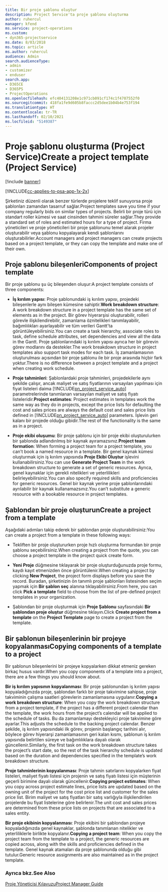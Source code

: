 ```yaml
---
title: Bir proje şablonu oluştur
description: Project Service'ta proje şablonu oluşturma
author: ruhercul
manager: kfend
ms.service: project-operations
ms.custom:
- dyn365-projectservice
ms.date: 8/03/2018
ms.topic: article
ms.author: ruhercul
audience: Admin
search.audienceType:
- admin
- customizer
- enduser
search.app:
- D365CE
- D365PS
- ProjectOperations
ms.openlocfilehash: efc404131208e1c971cb091cf174c1f4707552f0
ms.sourcegitcommit: 418fa1fe9d605b8faccc2d5dee1b04b4e753f194
ms.translationtype: HT
ms.contentlocale: tr-TR
ms.lasthandoff: 02/10/2021
ms.locfileid: "5149387"
---
```

# <a name="create-a-project-template-project-service"></a><span data-ttu-id="95a4c-103">Proje şablonu oluşturma (Project Service)</span><span class="sxs-lookup"><span data-stu-id="95a4c-103">Create a project template (Project Service)</span></span>

[!include [banner](../includes/psa-now-project-operations.md)]

[!INCLUDE[cc-applies-to-psa-app-1x-2x](../includes/cc-applies-to-psa-app-1x-2x.md)]

<span data-ttu-id="95a4c-104">Şirketiniz düzenli olarak benzer türlerde projelere teklif sunuyorsa proje şablonları zamandan tasarruf sağlar.</span><span class="sxs-lookup"><span data-stu-id="95a4c-104">Project templates save you time if your company regularly bids on similar types of projects.</span></span> <span data-ttu-id="95a4c-105">Belirli bir proje türü için standart roller kümesi ve saat cinsinden tahmini süreler sağlar.</span><span class="sxs-lookup"><span data-stu-id="95a4c-105">They provide a standard set of roles and estimated hours for a type of project.</span></span> <span data-ttu-id="95a4c-106">Firma yöneticileri ve proje yöneticileri bir proje şablonunu temel alarak projeler oluşturabilir veya şablonu kopyalayarak kendi şablonlarını oluşturabilirler.</span><span class="sxs-lookup"><span data-stu-id="95a4c-106">Account managers and project managers can create projects based on a project template, or they can copy the template and make one of their own.</span></span>  
  
## <a name="components-of-project-template"></a><span data-ttu-id="95a4c-107">Proje şablonu bileşenleri</span><span class="sxs-lookup"><span data-stu-id="95a4c-107">Components of project template</span></span>
 <span data-ttu-id="95a4c-108">Bir proje şablonu şu üç bileşenden oluşur:</span><span class="sxs-lookup"><span data-stu-id="95a4c-108">A project template consists of three components:</span></span>  
  
- <span data-ttu-id="95a4c-109">**İş kırılım yapısı**: Proje şablonundaki iş kırılım yapısı, projedeki bileşenlerle aynı bileşen kümesine sahiptir.</span><span class="sxs-lookup"><span data-stu-id="95a4c-109">**Work breakdown structure**: A work breakdown structure in a project template has the same set of elements as in the project.</span></span> <span data-ttu-id="95a4c-110">Bir görev hiyerarşisi oluşturabilir, rolleri görevle ilişkilendirebilir, zamanlama öznitelikleri tanımlayabilir, bağımlılıkları ayarlayabilir ve tüm verileri Gantt'ta görüntüleyebilirsiniz.</span><span class="sxs-lookup"><span data-stu-id="95a4c-110">You can create a task hierarchy, associate roles to task, define schedule attributes, set dependencies and view all the data in the Gantt.</span></span> <span data-ttu-id="95a4c-111">Proje şablonlarındaki iş kırılım yapısı ayrıca her bir görevin görev modlarını da destekler.</span><span class="sxs-lookup"><span data-stu-id="95a4c-111">The work breakdown structure in project templates also support task modes for each task.</span></span> <span data-ttu-id="95a4c-112">İş zamanlamasının oluşturulması açısından bir proje şablonu ile bir proje arasında hiçbir fark yoktur.</span><span class="sxs-lookup"><span data-stu-id="95a4c-112">There is no difference between a project template and a project when creating work schedule.</span></span>  
  
- <span data-ttu-id="95a4c-113">**Proje tahminleri**: Şablonlardaki proje tahminleri, projedekilerle aynı şekilde çalışır, ancak maliyet ve satış fiyatlarının varsayılan yapılması için fiyat listeleri daima [!INCLUDE[pn_project_service_auto](../includes/pn-project-service-auto.md)] parametrelerinde tanımlanan varsayılan maliyet ve satış fiyatı listeleridir.</span><span class="sxs-lookup"><span data-stu-id="95a4c-113">**Project estimates**: Project estimates in templates work the same way as they do in projects, except the price lists for defaulting the cost and sales prices are always the default cost and sales price lists defined in [!INCLUDE[pn_project_service_auto](../includes/pn-project-service-auto.md)] parameters.</span></span> <span data-ttu-id="95a4c-114">İşlevin geri kalanı bir projede olduğu gibidir.</span><span class="sxs-lookup"><span data-stu-id="95a4c-114">The rest of the functionality is the same as in a project.</span></span>  
  
- <span data-ttu-id="95a4c-115">**Proje ekibi oluşumu**: Bir proje şablonu için bir proje ekibi oluşturulurken bir şablonda adlandırılmış bir kaynak ayıramazsınız.</span><span class="sxs-lookup"><span data-stu-id="95a4c-115">**Project team formation**: When forming a project team for a project template, you can’t book a named resource in a template.</span></span> <span data-ttu-id="95a4c-116">Bir genel kaynak kümesi oluşturmak için iş kırılım yapısında **Proje Ekibi Oluştur** işlevini kullanabilirsiniz.</span><span class="sxs-lookup"><span data-stu-id="95a4c-116">You can use **Generate Project Team** in the work breakdown structure to generate a set of generic resources.</span></span> <span data-ttu-id="95a4c-117">Ayrıca, genel kaynaklar için gerekli nitelikleri ve yeterlilikleri belirleyebilirsiniz.</span><span class="sxs-lookup"><span data-stu-id="95a4c-117">You can also specify required skills and proficiencies for generic resources.</span></span> <span data-ttu-id="95a4c-118">Genel bir kaynak yerine proje şablonlarındaki ayrılabilir bir kaynak kullanamazsınız.</span><span class="sxs-lookup"><span data-stu-id="95a4c-118">You can’t substitute a generic resource with a bookable resource in project templates.</span></span>  
  
## <a name="create-a-project-from-a-template"></a><span data-ttu-id="95a4c-119">Şablondan bir proje oluşturun</span><span class="sxs-lookup"><span data-stu-id="95a4c-119">Create a project from a template</span></span>  
 <span data-ttu-id="95a4c-120">Aşağıdaki adımları takip ederek bir şablondan proje oluşturabilirsiniz:</span><span class="sxs-lookup"><span data-stu-id="95a4c-120">You can create a project from a template in these following ways:</span></span>  
  
-   <span data-ttu-id="95a4c-121">Tekliften bir proje oluştururken proje hızlı oluşturma formundan bir proje şablonu seçebilirsiniz.</span><span class="sxs-lookup"><span data-stu-id="95a4c-121">When creating a project from the quote, you can choose a project template in the project quick create form.</span></span>  
  
-   <span data-ttu-id="95a4c-122">**Yeni Proje** düğmesine tıklayarak bir proje oluşturduğunuzda proje formu, kaydı kayıt etmenizden önce görüntülenir.</span><span class="sxs-lookup"><span data-stu-id="95a4c-122">When creating a project by clicking **New Project**, the project form displays before you save the record.</span></span> <span data-ttu-id="95a4c-123">Buradan, şirketinizin ön tanımlı proje şablonları listesinden seçim yapmak için **Bir şablon seç** alanına tıklayabilirsiniz.</span><span class="sxs-lookup"><span data-stu-id="95a4c-123">From here, you can click **Pick a template** field to choose from the list of pre-defined project templates in your organization.</span></span>  
  
-   <span data-ttu-id="95a4c-124">Şablondan bir proje oluşturmak için **Proje Şablonu** sayfasındaki **Bir şablondan proje oluştur** düğmesine tıklayın.</span><span class="sxs-lookup"><span data-stu-id="95a4c-124">Click **Create project from a template** on the **Project Template** page to create a project from the template.</span></span>  
  
## <a name="copying-components-of-a-template-to-a-project"></a><span data-ttu-id="95a4c-125">Bir şablonun bileşenlerinin bir projeye kopyalanması</span><span class="sxs-lookup"><span data-stu-id="95a4c-125">Copying components of a template to a project</span></span>  
 <span data-ttu-id="95a4c-126">Bir şablonun bileşenlerini bir projeye kopyalarken dikkat etmeniz gereken birkaç husus vardır.</span><span class="sxs-lookup"><span data-stu-id="95a4c-126">When you copy components of a template into a project, there are a few things you should know about.</span></span>  
  
 <span data-ttu-id="95a4c-127">**Bir iş kırılım yapısının kopyalanması**: Bir proje şablonundan iş kırılım yapısı kopyaladığınızda proje, şablondan farklı bir proje takvimine sahipse, proje takviminin çalışma saatleri görevlerin zamanlamasına uygulanır.</span><span class="sxs-lookup"><span data-stu-id="95a4c-127">**Copying a work breakdown structure**: When you copy the work breakdown structure from a project template, if the project has a different project calendar than the template, the work hours from the project’s calendar will be applied to the schedule of tasks.</span></span> <span data-ttu-id="95a4c-128">Bu da zamanlamayı destekleyici proje takvimine göre ayarlar.</span><span class="sxs-lookup"><span data-stu-id="95a4c-128">This adjusts the schedule to the backing project calendar.</span></span> <span data-ttu-id="95a4c-129">Benzer şekilde, iş kırılım yapısındaki ilk görev, projenin başlangıç tarihini alır, böylece görev hiyerarşi zamanlamasının geri kalan kısmı, şablonun iş kırılım yapısında belirtilen süreye ve bağımlılıklara dayalı olarak güncellenir.</span><span class="sxs-lookup"><span data-stu-id="95a4c-129">Similarly, the first task on the work breakdown structure takes the project’s start date, so the rest of the task hierarchy schedule is updated based on the duration and dependencies specified in the template’s work breakdown structure.</span></span>  
  
 <span data-ttu-id="95a4c-130">**Proje tahminlerinin kopyalanması**: Proje tahmin satırlarını kopyalarken fiyat listeleri, maliyet fiyatı listesi için projenin ve satış fiyatı listesi için müşterinin geçerli birimine dayalı olarak güncellenir.</span><span class="sxs-lookup"><span data-stu-id="95a4c-130">**Copying project estimates**: When you copy across project estimate lines, price lists are updated based on the owning unit of the project for the cost price list and customer for the sales price list.</span></span> <span data-ttu-id="95a4c-131">Birim maliyet ve satış fiyatları bir satış varlığıyla ilişkilendirilen projelerde bu fiyat listelerine göre belirlenir.</span><span class="sxs-lookup"><span data-stu-id="95a4c-131">The unit cost and sales prices are determined from these price lists on projects that are associated to a sales entity.</span></span>  
  
 <span data-ttu-id="95a4c-132">**Bir proje ekibinin kopyalanması**: Proje ekibini bir şablondan projeye kopyaladığınızda genel kaynaklar, şablonda tanımlanan nitelikler ve yeterliliklerle birlikte kopyalanır.</span><span class="sxs-lookup"><span data-stu-id="95a4c-132">**Copying a project team**: When you copy the project team from the template to a project, the generic resources are copied across, along with the skills and proficiencies defined in the template.</span></span> <span data-ttu-id="95a4c-133">Genel kaynak atamaları da proje şablonunda olduğu gibi tutulur.</span><span class="sxs-lookup"><span data-stu-id="95a4c-133">Generic resource assignments are also maintained as in the project template.</span></span>  
  
### <a name="see-also"></a><span data-ttu-id="95a4c-134">Ayrıca bkz.</span><span class="sxs-lookup"><span data-stu-id="95a4c-134">See Also</span></span>  
 [<span data-ttu-id="95a4c-135">Proje Yöneticisi Kılavuzu</span><span class="sxs-lookup"><span data-stu-id="95a4c-135">Project Manager Guide</span></span>](../psa/project-manager-guide.md)
